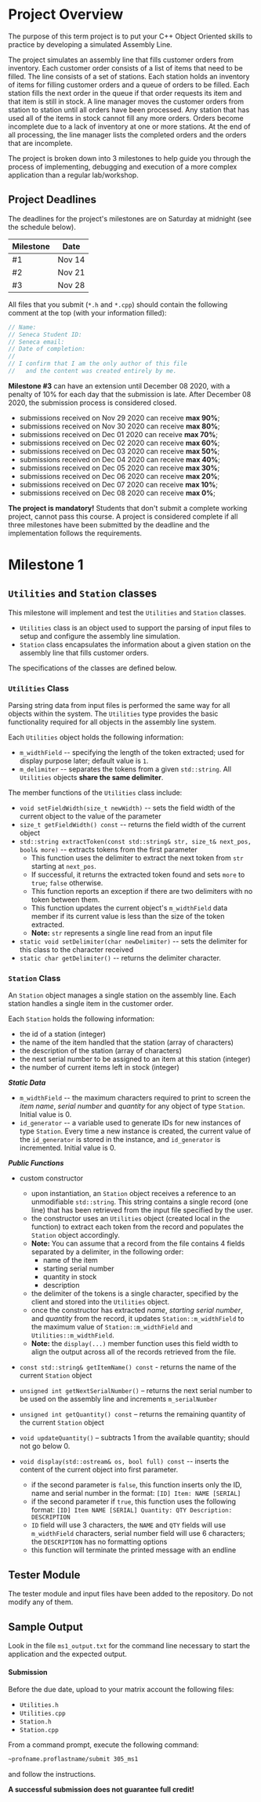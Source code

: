 # Project Overview

The purpose of this term project is to put your C++ Object Oriented skills to practice by developing a simulated Assembly Line.

The project simulates an assembly line that fills customer orders from inventory. Each customer order consists of a list of items that need to be filled. The line consists of a set of stations. Each station holds an inventory of items for filling customer orders and a queue of orders to be filled. Each station fills the next order in the queue if that order requests its item and that item is still in stock. A line manager moves the customer orders from station to station until all orders have been processed. Any station that has used all of the items in stock cannot fill any more orders. Orders become incomplete due to a lack of inventory at one or more stations. At the end of all processing, the line manager lists the completed orders and the orders that are incomplete.

The project is broken down into 3 milestones to help guide you through the process of implementing, debugging and execution of a more complex application than a regular lab/workshop.



## Project Deadlines

The deadlines for the project's milestones are on Saturday at midnight (see the schedule below).

| Milestone |   Date |
|-----------|--------|
| #1        | Nov 14 |
| #2        | Nov 21 |
| #3        | Nov 28 |


All files that you submit (`*.h` and `*.cpp`) should contain the following comment at the top (with your information filled):
```cpp
// Name:
// Seneca Student ID:
// Seneca email:
// Date of completion:
//
// I confirm that I am the only author of this file
//   and the content was created entirely by me.
```

**Milestone #3** can have an extension until December 08 2020, with a penalty of 10% for each day that the submission is late. After December 08 2020, the submission process is considered closed.
- submissions received on Nov 29 2020 can receive **max 90%**;
- submissions received on Nov 30 2020 can receive **max 80%**;
- submissions received on Dec 01 2020 can receive **max 70%**;
- submissions received on Dec 02 2020 can receive **max 60%**;
- submissions received on Dec 03 2020 can receive **max 50%**;
- submissions received on Dec 04 2020 can receive **max 40%**;
- submissions received on Dec 05 2020 can receive **max 30%**;
- submissions received on Dec 06 2020 can receive **max 20%**;
- submissions received on Dec 07 2020 can receive **max 10%**;
- submissions received on Dec 08 2020 can receive **max  0%**;


**The project is mandatory!** Students that don't submit a complete working project, cannot pass this course. A project is considered complete if all three milestones have been submitted by the deadline and the implementation follows the requirements.








# Milestone 1

## `Utilities` and `Station` classes

This milestone will implement and test the `Utilities` and `Station` classes.

- `Utilities` class is an object used to support the parsing of input files to setup and configure the assembly line simulation.
- `Station` class encapsulates the information about a given station on the assembly line that fills customer orders.

The specifications of the classes are defined below.


### `Utilities` Class

Parsing string data from input files is performed the same way for all objects within the system.  The `Utilities` type provides the basic functionality required for all objects in the assembly line system.

Each `Utilities` object holds the following information:
-  `m_widthField` -- specifying the length of the token extracted; used for display purpose later; default value is `1`.
-  `m_delimiter` -- separates the tokens from a given `std::string`. All `Utilities` objects **share the same delimiter**.

The member functions of the `Utilities` class include:
-  `void setFieldWidth(size_t newWidth)` -- sets the field width of the current object to the value of the parameter
-  `size_t getFieldWidth() const` -- returns the field width of the current object
-  `std::string extractToken(const std::string& str, size_t& next_pos, bool& more)` -- extracts tokens from the first parameter
    - This function uses the delimiter to extract the next token from `str` starting at `next_pos`.
    - If successful, it returns the extracted token found and sets `more` to `true`; `false` otherwise.
    - This function reports an exception if there are two delimiters with no token between them.
    - This function updates the current object's `m_widthField` data member if its current value is less than the size of the token extracted.
    - **Note:**  `str` represents a single line read from an input file
-  `static void setDelimiter(char newDelimiter)` -- sets the delimiter for this class to the character received
-  `static char getDelimiter()` -- returns the delimiter character.



### `Station` Class

An `Station` object manages a single station on the assembly line. Each station handles a single item in the customer order.

Each `Station` holds the following information:
- the id of a station (integer)
- the name of the item handled that the station (array of characters)
- the description of the station (array of characters)
- the next serial number to be assigned to an item at this station (integer)
- the number of current items left in stock (integer)


***Static Data***

- `m_widthField` -- the maximum characters required to print to screen the *item name*, *serial number* and *quantity* for any object of type `Station`.  Initial value is 0.
- `id_generator` -- a variable used to generate IDs for new instances of type `Station`. Every time a new instance is created, the current value of the `id_generator` is stored in the instance, and `id_generator` is incremented.  Initial value is 0.


***Public Functions***

-  custom constructor
    - upon instantiation, an `Station` object receives a reference to an unmodifiable `std::string`.  This string contains a single record (one line) that has been retrieved from the input file specified by the user.
    - the constructor uses an `Utilities` object (created local in the function) to extract each token from the record and populates the `Station` object accordingly.
    - **Note:**  You can assume that a record from the file contains 4 fields separated by a delimiter, in the following order:
        - name of the item
        - starting serial number
        - quantity in stock
        - description
    - the delimiter of the tokens is a single character, specified by the client and stored into the `Utilities` object.
    - once the constructor has extracted *name*, *starting serial number*, and *quantity* from the record, it updates `Station::m_widthField` to the maximum value of `Station::m_widthField` and `Utilities::m_widthField`.
    - **Note:**  the `display(...)` member function uses this field width to align the output across all of the records retrieved from the file.

-  `const std::string& getItemName() const` - returns the name of the current `Station` object
-  `unsigned int getNextSerialNumber()` – returns the next serial number to be used on the assembly line and increments `m_serialNumber`
-  `unsigned int getQuantity() const` – returns the remaining quantity of the current `Station` object
-  `void updateQuantity()` – subtracts 1 from the available quantity; should not go below 0.
-  `void display(std::ostream& os, bool full) const` -- inserts the content of the current object into first parameter.
    - if the second parameter is `false`, this function inserts only the ID, name and serial number in the format: `[ID] Item: NAME [SERIAL]`
    - if the second parameter if `true`, this function uses the following format: `[ID] Item NAME [SERIAL] Quantity: QTY Description: DESCRIPTION`
    - `ID` field will use 3 characters, the `NAME` and `QTY` fields will use `m_widthField` characters, serial number field will use 6 characters; the `DESCRIPTION` has no formatting options
    - this function will terminate the printed message with an endline


## Tester Module

The tester module and input files have been added to the repository. Do not modify any of them.

## Sample Output

Look in the file `ms1_output.txt` for the command line necessary to start the application and the expected output.

#### Submission

Before the due date, upload to your matrix account the following files:
-  `Utilities.h`
-  `Utilities.cpp`
-  `Station.h`
-  `Station.cpp`

From a command prompt, execute the following command:

```bash
~profname.proflastname/submit 305_ms1
```

and follow the instructions.

**A successful submission does not guarantee full credit!**
